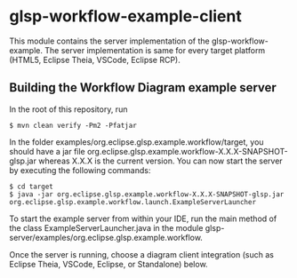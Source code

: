 # glsp-workflow-example-client

This module contains the server implementation of the glsp-workflow-example. The server implementation is same for every target platform (HTML5, Eclipse Theia, VSCode, Eclipse RCP).

## Building the Workflow Diagram example server

In the root of this repository, run

	$ mvn clean verify -Pm2 -Pfatjar

In the folder examples/org.eclipse.glsp.example.workflow/target, you should have a jar file org.eclipse.glsp.example.workflow-X.X.X-SNAPSHOT-glsp.jar whereas X.X.X is the current version. You can now start the server by executing the following commands:

	$ cd target
	$ java -jar org.eclipse.glsp.example.workflow-X.X.X-SNAPSHOT-glsp.jar org.eclipse.glsp.example.workflow.launch.ExampleServerLauncher

To start the example server from within your IDE, run the main method of the class ExampleServerLauncher.java in the module glsp-server/examples/org.eclipse.glsp.example.workflow.

Once the server is running, choose a diagram client integration (such as Eclipse Theia, VSCode, Eclipse, or Standalone) below.